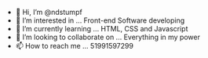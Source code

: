 - 👋 Hi, I’m @ndstumpf
- 👀 I’m interested in ... Front-end Software developing
- 🌱 I’m currently learning ... HTML, CSS and Javascript
- 💞️ I’m looking to collaborate on ... Everything in my power
- 📫 How to reach me ... 51991597299

<!---
ndstumpf/ndstumpf is a ✨ special ✨ repository because its `README.md` (this file) appears on your GitHub profile.
You can click the Preview link to take a look at your changes.
--->
